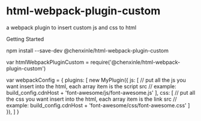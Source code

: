 # html-webpack-plugin-custom
a webpack plugin to insert custom js and css to html

Getting Started

npm install --save-dev @chenxinle/html-webpack-plugin-custom 

var htmlWebpackPluginCustom = require('@chenxinle/html-webpack-plugin-custom')

var webpackConfig = {
  plugins: [
    new MyPlugin({
      js: [
        // put all the js you want insert into the html, each array item is the script src
        // example: build_config.cdnHost + 'font-awesome/js/font-awesome.js'
      ],
      css: [
         // put all the css you want insert into the html, each array item is the link src
        // example: build_config.cdnHost + 'font-awesome/css/font-awesome.css'
      ]
    }),
  ]
}
